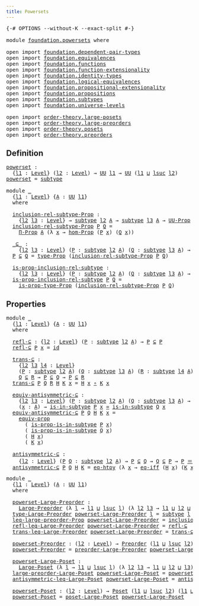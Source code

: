```yaml
---
title: Powersets
---
```


<pre class="Agda"><a id="35" class="Symbol">{-#</a> <a id="39" class="Keyword">OPTIONS</a> <a id="47" class="Pragma">--without-K</a> <a id="59" class="Pragma">--exact-split</a> <a id="73" class="Symbol">#-}</a>

<a id="78" class="Keyword">module</a> <a id="85" href="foundation.powersets.html" class="Module">foundation.powersets</a> <a id="106" class="Keyword">where</a>

<a id="113" class="Keyword">open</a> <a id="118" class="Keyword">import</a> <a id="125" href="foundation.dependent-pair-types.html" class="Module">foundation.dependent-pair-types</a>
<a id="157" class="Keyword">open</a> <a id="162" class="Keyword">import</a> <a id="169" href="foundation.equivalences.html" class="Module">foundation.equivalences</a>
<a id="193" class="Keyword">open</a> <a id="198" class="Keyword">import</a> <a id="205" href="foundation.functions.html" class="Module">foundation.functions</a>
<a id="226" class="Keyword">open</a> <a id="231" class="Keyword">import</a> <a id="238" href="foundation.function-extensionality.html" class="Module">foundation.function-extensionality</a>
<a id="273" class="Keyword">open</a> <a id="278" class="Keyword">import</a> <a id="285" href="foundation.identity-types.html" class="Module">foundation.identity-types</a>
<a id="311" class="Keyword">open</a> <a id="316" class="Keyword">import</a> <a id="323" href="foundation.logical-equivalences.html" class="Module">foundation.logical-equivalences</a>
<a id="355" class="Keyword">open</a> <a id="360" class="Keyword">import</a> <a id="367" href="foundation.propositional-extensionality.html" class="Module">foundation.propositional-extensionality</a>
<a id="407" class="Keyword">open</a> <a id="412" class="Keyword">import</a> <a id="419" href="foundation.propositions.html" class="Module">foundation.propositions</a>
<a id="443" class="Keyword">open</a> <a id="448" class="Keyword">import</a> <a id="455" href="foundation.subtypes.html" class="Module">foundation.subtypes</a>
<a id="475" class="Keyword">open</a> <a id="480" class="Keyword">import</a> <a id="487" href="foundation.universe-levels.html" class="Module">foundation.universe-levels</a>

<a id="515" class="Keyword">open</a> <a id="520" class="Keyword">import</a> <a id="527" href="order-theory.large-posets.html" class="Module">order-theory.large-posets</a>
<a id="553" class="Keyword">open</a> <a id="558" class="Keyword">import</a> <a id="565" href="order-theory.large-preorders.html" class="Module">order-theory.large-preorders</a>
<a id="594" class="Keyword">open</a> <a id="599" class="Keyword">import</a> <a id="606" href="order-theory.posets.html" class="Module">order-theory.posets</a>
<a id="626" class="Keyword">open</a> <a id="631" class="Keyword">import</a> <a id="638" href="order-theory.preorders.html" class="Module">order-theory.preorders</a>
</pre>
## Definition

<pre class="Agda"><a id="powerset"></a><a id="689" href="foundation.powersets.html#689" class="Function">powerset</a> <a id="698" class="Symbol">:</a>
  <a id="702" class="Symbol">{</a><a id="703" href="foundation.powersets.html#703" class="Bound">l1</a> <a id="706" class="Symbol">:</a> <a id="708" href="Agda.Primitive.html#597" class="Postulate">Level</a><a id="713" class="Symbol">}</a> <a id="715" class="Symbol">(</a><a id="716" href="foundation.powersets.html#716" class="Bound">l2</a> <a id="719" class="Symbol">:</a> <a id="721" href="Agda.Primitive.html#597" class="Postulate">Level</a><a id="726" class="Symbol">)</a> <a id="728" class="Symbol">→</a> <a id="730" href="foundation-core.universe-levels.html#235" class="Primitive">UU</a> <a id="733" href="foundation.powersets.html#703" class="Bound">l1</a> <a id="736" class="Symbol">→</a> <a id="738" href="foundation-core.universe-levels.html#235" class="Primitive">UU</a> <a id="741" class="Symbol">(</a><a id="742" href="foundation.powersets.html#703" class="Bound">l1</a> <a id="745" href="Agda.Primitive.html#810" class="Primitive Operator">⊔</a> <a id="747" href="Agda.Primitive.html#780" class="Primitive">lsuc</a> <a id="752" href="foundation.powersets.html#716" class="Bound">l2</a><a id="754" class="Symbol">)</a>
<a id="756" href="foundation.powersets.html#689" class="Function">powerset</a> <a id="765" class="Symbol">=</a> <a id="767" href="foundation-core.subtypes.html#2275" class="Function">subtype</a>

<a id="776" class="Keyword">module</a> <a id="783" href="foundation.powersets.html#783" class="Module">_</a>
  <a id="787" class="Symbol">{</a><a id="788" href="foundation.powersets.html#788" class="Bound">l1</a> <a id="791" class="Symbol">:</a> <a id="793" href="Agda.Primitive.html#597" class="Postulate">Level</a><a id="798" class="Symbol">}</a> <a id="800" class="Symbol">{</a><a id="801" href="foundation.powersets.html#801" class="Bound">A</a> <a id="803" class="Symbol">:</a> <a id="805" href="foundation-core.universe-levels.html#235" class="Primitive">UU</a> <a id="808" href="foundation.powersets.html#788" class="Bound">l1</a><a id="810" class="Symbol">}</a>
  <a id="814" class="Keyword">where</a>

  <a id="823" href="foundation.powersets.html#823" class="Function">inclusion-rel-subtype-Prop</a> <a id="850" class="Symbol">:</a>
    <a id="856" class="Symbol">{</a><a id="857" href="foundation.powersets.html#857" class="Bound">l2</a> <a id="860" href="foundation.powersets.html#860" class="Bound">l3</a> <a id="863" class="Symbol">:</a> <a id="865" href="Agda.Primitive.html#597" class="Postulate">Level</a><a id="870" class="Symbol">}</a> <a id="872" class="Symbol">→</a> <a id="874" href="foundation-core.subtypes.html#2275" class="Function">subtype</a> <a id="882" href="foundation.powersets.html#857" class="Bound">l2</a> <a id="885" href="foundation.powersets.html#801" class="Bound">A</a> <a id="887" class="Symbol">→</a> <a id="889" href="foundation-core.subtypes.html#2275" class="Function">subtype</a> <a id="897" href="foundation.powersets.html#860" class="Bound">l3</a> <a id="900" href="foundation.powersets.html#801" class="Bound">A</a> <a id="902" class="Symbol">→</a> <a id="904" href="foundation-core.propositions.html#1393" class="Function">UU-Prop</a> <a id="912" class="Symbol">(</a><a id="913" href="foundation.powersets.html#788" class="Bound">l1</a> <a id="916" href="Agda.Primitive.html#810" class="Primitive Operator">⊔</a> <a id="918" href="foundation.powersets.html#857" class="Bound">l2</a> <a id="921" href="Agda.Primitive.html#810" class="Primitive Operator">⊔</a> <a id="923" href="foundation.powersets.html#860" class="Bound">l3</a><a id="925" class="Symbol">)</a>
  <a id="929" href="foundation.powersets.html#823" class="Function">inclusion-rel-subtype-Prop</a> <a id="956" href="foundation.powersets.html#956" class="Bound">P</a> <a id="958" href="foundation.powersets.html#958" class="Bound">Q</a> <a id="960" class="Symbol">=</a>
    <a id="966" href="foundation-core.propositions.html#6694" class="Function">Π-Prop</a> <a id="973" href="foundation.powersets.html#801" class="Bound">A</a> <a id="975" class="Symbol">(λ</a> <a id="978" href="foundation.powersets.html#978" class="Bound">x</a> <a id="980" class="Symbol">→</a> <a id="982" href="foundation-core.propositions.html#8796" class="Function">hom-Prop</a> <a id="991" class="Symbol">(</a><a id="992" href="foundation.powersets.html#956" class="Bound">P</a> <a id="994" href="foundation.powersets.html#978" class="Bound">x</a><a id="995" class="Symbol">)</a> <a id="997" class="Symbol">(</a><a id="998" href="foundation.powersets.html#958" class="Bound">Q</a> <a id="1000" href="foundation.powersets.html#978" class="Bound">x</a><a id="1001" class="Symbol">))</a>
  
  <a id="1009" href="foundation.powersets.html#1009" class="Function Operator">_⊆_</a> <a id="1013" class="Symbol">:</a>
    <a id="1019" class="Symbol">{</a><a id="1020" href="foundation.powersets.html#1020" class="Bound">l2</a> <a id="1023" href="foundation.powersets.html#1023" class="Bound">l3</a> <a id="1026" class="Symbol">:</a> <a id="1028" href="Agda.Primitive.html#597" class="Postulate">Level</a><a id="1033" class="Symbol">}</a> <a id="1035" class="Symbol">(</a><a id="1036" href="foundation.powersets.html#1036" class="Bound">P</a> <a id="1038" class="Symbol">:</a> <a id="1040" href="foundation-core.subtypes.html#2275" class="Function">subtype</a> <a id="1048" href="foundation.powersets.html#1020" class="Bound">l2</a> <a id="1051" href="foundation.powersets.html#801" class="Bound">A</a><a id="1052" class="Symbol">)</a> <a id="1054" class="Symbol">(</a><a id="1055" href="foundation.powersets.html#1055" class="Bound">Q</a> <a id="1057" class="Symbol">:</a> <a id="1059" href="foundation-core.subtypes.html#2275" class="Function">subtype</a> <a id="1067" href="foundation.powersets.html#1023" class="Bound">l3</a> <a id="1070" href="foundation.powersets.html#801" class="Bound">A</a><a id="1071" class="Symbol">)</a> <a id="1073" class="Symbol">→</a> <a id="1075" href="foundation-core.universe-levels.html#235" class="Primitive">UU</a> <a id="1078" class="Symbol">(</a><a id="1079" href="foundation.powersets.html#788" class="Bound">l1</a> <a id="1082" href="Agda.Primitive.html#810" class="Primitive Operator">⊔</a> <a id="1084" href="foundation.powersets.html#1020" class="Bound">l2</a> <a id="1087" href="Agda.Primitive.html#810" class="Primitive Operator">⊔</a> <a id="1089" href="foundation.powersets.html#1023" class="Bound">l3</a><a id="1091" class="Symbol">)</a>
  <a id="1095" href="foundation.powersets.html#1095" class="Bound">P</a> <a id="1097" href="foundation.powersets.html#1009" class="Function Operator">⊆</a> <a id="1099" href="foundation.powersets.html#1099" class="Bound">Q</a> <a id="1101" class="Symbol">=</a> <a id="1103" href="foundation-core.propositions.html#1495" class="Function">type-Prop</a> <a id="1113" class="Symbol">(</a><a id="1114" href="foundation.powersets.html#823" class="Function">inclusion-rel-subtype-Prop</a> <a id="1141" href="foundation.powersets.html#1095" class="Bound">P</a> <a id="1143" href="foundation.powersets.html#1099" class="Bound">Q</a><a id="1144" class="Symbol">)</a>

  <a id="1149" href="foundation.powersets.html#1149" class="Function">is-prop-inclusion-rel-subtype</a> <a id="1179" class="Symbol">:</a>
    <a id="1185" class="Symbol">{</a><a id="1186" href="foundation.powersets.html#1186" class="Bound">l2</a> <a id="1189" href="foundation.powersets.html#1189" class="Bound">l3</a> <a id="1192" class="Symbol">:</a> <a id="1194" href="Agda.Primitive.html#597" class="Postulate">Level</a><a id="1199" class="Symbol">}</a> <a id="1201" class="Symbol">(</a><a id="1202" href="foundation.powersets.html#1202" class="Bound">P</a> <a id="1204" class="Symbol">:</a> <a id="1206" href="foundation-core.subtypes.html#2275" class="Function">subtype</a> <a id="1214" href="foundation.powersets.html#1186" class="Bound">l2</a> <a id="1217" href="foundation.powersets.html#801" class="Bound">A</a><a id="1218" class="Symbol">)</a> <a id="1220" class="Symbol">(</a><a id="1221" href="foundation.powersets.html#1221" class="Bound">Q</a> <a id="1223" class="Symbol">:</a> <a id="1225" href="foundation-core.subtypes.html#2275" class="Function">subtype</a> <a id="1233" href="foundation.powersets.html#1189" class="Bound">l3</a> <a id="1236" href="foundation.powersets.html#801" class="Bound">A</a><a id="1237" class="Symbol">)</a> <a id="1239" class="Symbol">→</a> <a id="1241" href="foundation-core.propositions.html#1309" class="Function">is-prop</a> <a id="1249" class="Symbol">(</a><a id="1250" href="foundation.powersets.html#1202" class="Bound">P</a> <a id="1252" href="foundation.powersets.html#1009" class="Function Operator">⊆</a> <a id="1254" href="foundation.powersets.html#1221" class="Bound">Q</a><a id="1255" class="Symbol">)</a>
  <a id="1259" href="foundation.powersets.html#1149" class="Function">is-prop-inclusion-rel-subtype</a> <a id="1289" href="foundation.powersets.html#1289" class="Bound">P</a> <a id="1291" href="foundation.powersets.html#1291" class="Bound">Q</a> <a id="1293" class="Symbol">=</a>
    <a id="1299" href="foundation-core.propositions.html#1562" class="Function">is-prop-type-Prop</a> <a id="1317" class="Symbol">(</a><a id="1318" href="foundation.powersets.html#823" class="Function">inclusion-rel-subtype-Prop</a> <a id="1345" href="foundation.powersets.html#1289" class="Bound">P</a> <a id="1347" href="foundation.powersets.html#1291" class="Bound">Q</a><a id="1348" class="Symbol">)</a>
</pre>
## Properties

<pre class="Agda"><a id="1378" class="Keyword">module</a> <a id="1385" href="foundation.powersets.html#1385" class="Module">_</a>
  <a id="1389" class="Symbol">{</a><a id="1390" href="foundation.powersets.html#1390" class="Bound">l1</a> <a id="1393" class="Symbol">:</a> <a id="1395" href="Agda.Primitive.html#597" class="Postulate">Level</a><a id="1400" class="Symbol">}</a> <a id="1402" class="Symbol">{</a><a id="1403" href="foundation.powersets.html#1403" class="Bound">A</a> <a id="1405" class="Symbol">:</a> <a id="1407" href="foundation-core.universe-levels.html#235" class="Primitive">UU</a> <a id="1410" href="foundation.powersets.html#1390" class="Bound">l1</a><a id="1412" class="Symbol">}</a>
  <a id="1416" class="Keyword">where</a>

  <a id="1425" href="foundation.powersets.html#1425" class="Function">refl-⊆</a> <a id="1432" class="Symbol">:</a> <a id="1434" class="Symbol">{</a><a id="1435" href="foundation.powersets.html#1435" class="Bound">l2</a> <a id="1438" class="Symbol">:</a> <a id="1440" href="Agda.Primitive.html#597" class="Postulate">Level</a><a id="1445" class="Symbol">}</a> <a id="1447" class="Symbol">(</a><a id="1448" href="foundation.powersets.html#1448" class="Bound">P</a> <a id="1450" class="Symbol">:</a> <a id="1452" href="foundation-core.subtypes.html#2275" class="Function">subtype</a> <a id="1460" href="foundation.powersets.html#1435" class="Bound">l2</a> <a id="1463" href="foundation.powersets.html#1403" class="Bound">A</a><a id="1464" class="Symbol">)</a> <a id="1466" class="Symbol">→</a> <a id="1468" href="foundation.powersets.html#1448" class="Bound">P</a> <a id="1470" href="foundation.powersets.html#1009" class="Function Operator">⊆</a> <a id="1472" href="foundation.powersets.html#1448" class="Bound">P</a>
  <a id="1476" href="foundation.powersets.html#1425" class="Function">refl-⊆</a> <a id="1483" href="foundation.powersets.html#1483" class="Bound">P</a> <a id="1485" href="foundation.powersets.html#1485" class="Bound">x</a> <a id="1487" class="Symbol">=</a> <a id="1489" href="foundation-core.functions.html#322" class="Function">id</a>

  <a id="1495" href="foundation.powersets.html#1495" class="Function">trans-⊆</a> <a id="1503" class="Symbol">:</a>
    <a id="1509" class="Symbol">{</a><a id="1510" href="foundation.powersets.html#1510" class="Bound">l2</a> <a id="1513" href="foundation.powersets.html#1513" class="Bound">l3</a> <a id="1516" href="foundation.powersets.html#1516" class="Bound">l4</a> <a id="1519" class="Symbol">:</a> <a id="1521" href="Agda.Primitive.html#597" class="Postulate">Level</a><a id="1526" class="Symbol">}</a>
    <a id="1532" class="Symbol">(</a><a id="1533" href="foundation.powersets.html#1533" class="Bound">P</a> <a id="1535" class="Symbol">:</a> <a id="1537" href="foundation-core.subtypes.html#2275" class="Function">subtype</a> <a id="1545" href="foundation.powersets.html#1510" class="Bound">l2</a> <a id="1548" href="foundation.powersets.html#1403" class="Bound">A</a><a id="1549" class="Symbol">)</a> <a id="1551" class="Symbol">(</a><a id="1552" href="foundation.powersets.html#1552" class="Bound">Q</a> <a id="1554" class="Symbol">:</a> <a id="1556" href="foundation-core.subtypes.html#2275" class="Function">subtype</a> <a id="1564" href="foundation.powersets.html#1513" class="Bound">l3</a> <a id="1567" href="foundation.powersets.html#1403" class="Bound">A</a><a id="1568" class="Symbol">)</a> <a id="1570" class="Symbol">(</a><a id="1571" href="foundation.powersets.html#1571" class="Bound">R</a> <a id="1573" class="Symbol">:</a> <a id="1575" href="foundation-core.subtypes.html#2275" class="Function">subtype</a> <a id="1583" href="foundation.powersets.html#1516" class="Bound">l4</a> <a id="1586" href="foundation.powersets.html#1403" class="Bound">A</a><a id="1587" class="Symbol">)</a> <a id="1589" class="Symbol">→</a>
    <a id="1595" href="foundation.powersets.html#1552" class="Bound">Q</a> <a id="1597" href="foundation.powersets.html#1009" class="Function Operator">⊆</a> <a id="1599" href="foundation.powersets.html#1571" class="Bound">R</a> <a id="1601" class="Symbol">→</a> <a id="1603" href="foundation.powersets.html#1533" class="Bound">P</a> <a id="1605" href="foundation.powersets.html#1009" class="Function Operator">⊆</a> <a id="1607" href="foundation.powersets.html#1552" class="Bound">Q</a> <a id="1609" class="Symbol">→</a> <a id="1611" href="foundation.powersets.html#1533" class="Bound">P</a> <a id="1613" href="foundation.powersets.html#1009" class="Function Operator">⊆</a> <a id="1615" href="foundation.powersets.html#1571" class="Bound">R</a>
  <a id="1619" href="foundation.powersets.html#1495" class="Function">trans-⊆</a> <a id="1627" href="foundation.powersets.html#1627" class="Bound">P</a> <a id="1629" href="foundation.powersets.html#1629" class="Bound">Q</a> <a id="1631" href="foundation.powersets.html#1631" class="Bound">R</a> <a id="1633" href="foundation.powersets.html#1633" class="Bound">H</a> <a id="1635" href="foundation.powersets.html#1635" class="Bound">K</a> <a id="1637" href="foundation.powersets.html#1637" class="Bound">x</a> <a id="1639" class="Symbol">=</a> <a id="1641" href="foundation.powersets.html#1633" class="Bound">H</a> <a id="1643" href="foundation.powersets.html#1637" class="Bound">x</a> <a id="1645" href="foundation-core.functions.html#420" class="Function Operator">∘</a> <a id="1647" href="foundation.powersets.html#1635" class="Bound">K</a> <a id="1649" href="foundation.powersets.html#1637" class="Bound">x</a>

  <a id="1654" href="foundation.powersets.html#1654" class="Function">equiv-antisymmetric-⊆</a> <a id="1676" class="Symbol">:</a>
    <a id="1682" class="Symbol">{</a><a id="1683" href="foundation.powersets.html#1683" class="Bound">l2</a> <a id="1686" href="foundation.powersets.html#1686" class="Bound">l3</a> <a id="1689" class="Symbol">:</a> <a id="1691" href="Agda.Primitive.html#597" class="Postulate">Level</a><a id="1696" class="Symbol">}</a> <a id="1698" class="Symbol">(</a><a id="1699" href="foundation.powersets.html#1699" class="Bound">P</a> <a id="1701" class="Symbol">:</a> <a id="1703" href="foundation-core.subtypes.html#2275" class="Function">subtype</a> <a id="1711" href="foundation.powersets.html#1683" class="Bound">l2</a> <a id="1714" href="foundation.powersets.html#1403" class="Bound">A</a><a id="1715" class="Symbol">)</a> <a id="1717" class="Symbol">(</a><a id="1718" href="foundation.powersets.html#1718" class="Bound">Q</a> <a id="1720" class="Symbol">:</a> <a id="1722" href="foundation-core.subtypes.html#2275" class="Function">subtype</a> <a id="1730" href="foundation.powersets.html#1686" class="Bound">l3</a> <a id="1733" href="foundation.powersets.html#1403" class="Bound">A</a><a id="1734" class="Symbol">)</a> <a id="1736" class="Symbol">→</a> <a id="1738" href="foundation.powersets.html#1699" class="Bound">P</a> <a id="1740" href="foundation.powersets.html#1009" class="Function Operator">⊆</a> <a id="1742" href="foundation.powersets.html#1718" class="Bound">Q</a> <a id="1744" class="Symbol">→</a> <a id="1746" href="foundation.powersets.html#1718" class="Bound">Q</a> <a id="1748" href="foundation.powersets.html#1009" class="Function Operator">⊆</a> <a id="1750" href="foundation.powersets.html#1699" class="Bound">P</a> <a id="1752" class="Symbol">→</a>
    <a id="1758" class="Symbol">(</a><a id="1759" href="foundation.powersets.html#1759" class="Bound">x</a> <a id="1761" class="Symbol">:</a> <a id="1763" href="foundation.powersets.html#1403" class="Bound">A</a><a id="1764" class="Symbol">)</a> <a id="1766" class="Symbol">→</a> <a id="1768" href="foundation-core.subtypes.html#2439" class="Function">is-in-subtype</a> <a id="1782" href="foundation.powersets.html#1699" class="Bound">P</a> <a id="1784" href="foundation.powersets.html#1759" class="Bound">x</a> <a id="1786" href="foundation-core.equivalences.html#1621" class="Function Operator">≃</a> <a id="1788" href="foundation-core.subtypes.html#2439" class="Function">is-in-subtype</a> <a id="1802" href="foundation.powersets.html#1718" class="Bound">Q</a> <a id="1804" href="foundation.powersets.html#1759" class="Bound">x</a>
  <a id="1808" href="foundation.powersets.html#1654" class="Function">equiv-antisymmetric-⊆</a> <a id="1830" href="foundation.powersets.html#1830" class="Bound">P</a> <a id="1832" href="foundation.powersets.html#1832" class="Bound">Q</a> <a id="1834" href="foundation.powersets.html#1834" class="Bound">H</a> <a id="1836" href="foundation.powersets.html#1836" class="Bound">K</a> <a id="1838" href="foundation.powersets.html#1838" class="Bound">x</a> <a id="1840" class="Symbol">=</a>
    <a id="1846" href="foundation-core.propositions.html#3958" class="Function">equiv-prop</a>
      <a id="1863" class="Symbol">(</a> <a id="1865" href="foundation-core.subtypes.html#2504" class="Function">is-prop-is-in-subtype</a> <a id="1887" href="foundation.powersets.html#1830" class="Bound">P</a> <a id="1889" href="foundation.powersets.html#1838" class="Bound">x</a><a id="1890" class="Symbol">)</a>
      <a id="1898" class="Symbol">(</a> <a id="1900" href="foundation-core.subtypes.html#2504" class="Function">is-prop-is-in-subtype</a> <a id="1922" href="foundation.powersets.html#1832" class="Bound">Q</a> <a id="1924" href="foundation.powersets.html#1838" class="Bound">x</a><a id="1925" class="Symbol">)</a>
      <a id="1933" class="Symbol">(</a> <a id="1935" href="foundation.powersets.html#1834" class="Bound">H</a> <a id="1937" href="foundation.powersets.html#1838" class="Bound">x</a><a id="1938" class="Symbol">)</a>
      <a id="1946" class="Symbol">(</a> <a id="1948" href="foundation.powersets.html#1836" class="Bound">K</a> <a id="1950" href="foundation.powersets.html#1838" class="Bound">x</a><a id="1951" class="Symbol">)</a>

  <a id="1956" href="foundation.powersets.html#1956" class="Function">antisymmetric-⊆</a> <a id="1972" class="Symbol">:</a>
    <a id="1978" class="Symbol">{</a><a id="1979" href="foundation.powersets.html#1979" class="Bound">l2</a> <a id="1982" class="Symbol">:</a> <a id="1984" href="Agda.Primitive.html#597" class="Postulate">Level</a><a id="1989" class="Symbol">}</a> <a id="1991" class="Symbol">(</a><a id="1992" href="foundation.powersets.html#1992" class="Bound">P</a> <a id="1994" href="foundation.powersets.html#1994" class="Bound">Q</a> <a id="1996" class="Symbol">:</a> <a id="1998" href="foundation-core.subtypes.html#2275" class="Function">subtype</a> <a id="2006" href="foundation.powersets.html#1979" class="Bound">l2</a> <a id="2009" href="foundation.powersets.html#1403" class="Bound">A</a><a id="2010" class="Symbol">)</a> <a id="2012" class="Symbol">→</a> <a id="2014" href="foundation.powersets.html#1992" class="Bound">P</a> <a id="2016" href="foundation.powersets.html#1009" class="Function Operator">⊆</a> <a id="2018" href="foundation.powersets.html#1994" class="Bound">Q</a> <a id="2020" class="Symbol">→</a> <a id="2022" href="foundation.powersets.html#1994" class="Bound">Q</a> <a id="2024" href="foundation.powersets.html#1009" class="Function Operator">⊆</a> <a id="2026" href="foundation.powersets.html#1992" class="Bound">P</a> <a id="2028" class="Symbol">→</a> <a id="2030" href="foundation.powersets.html#1992" class="Bound">P</a> <a id="2032" href="foundation-core.identity-types.html#1865" class="Function Operator">＝</a> <a id="2034" href="foundation.powersets.html#1994" class="Bound">Q</a>
  <a id="2038" href="foundation.powersets.html#1956" class="Function">antisymmetric-⊆</a> <a id="2054" href="foundation.powersets.html#2054" class="Bound">P</a> <a id="2056" href="foundation.powersets.html#2056" class="Bound">Q</a> <a id="2058" href="foundation.powersets.html#2058" class="Bound">H</a> <a id="2060" href="foundation.powersets.html#2060" class="Bound">K</a> <a id="2062" class="Symbol">=</a> <a id="2064" href="foundation-core.function-extensionality.html#1463" class="Function">eq-htpy</a> <a id="2072" class="Symbol">(λ</a> <a id="2075" href="foundation.powersets.html#2075" class="Bound">x</a> <a id="2077" class="Symbol">→</a> <a id="2079" href="foundation.propositional-extensionality.html#3128" class="Function">eq-iff</a> <a id="2086" class="Symbol">(</a><a id="2087" href="foundation.powersets.html#2058" class="Bound">H</a> <a id="2089" href="foundation.powersets.html#2075" class="Bound">x</a><a id="2090" class="Symbol">)</a> <a id="2092" class="Symbol">(</a><a id="2093" href="foundation.powersets.html#2060" class="Bound">K</a> <a id="2095" href="foundation.powersets.html#2075" class="Bound">x</a><a id="2096" class="Symbol">))</a>
</pre>
<pre class="Agda"><a id="2112" class="Keyword">module</a> <a id="2119" href="foundation.powersets.html#2119" class="Module">_</a>
  <a id="2123" class="Symbol">{</a><a id="2124" href="foundation.powersets.html#2124" class="Bound">l1</a> <a id="2127" class="Symbol">:</a> <a id="2129" href="Agda.Primitive.html#597" class="Postulate">Level</a><a id="2134" class="Symbol">}</a> <a id="2136" class="Symbol">(</a><a id="2137" href="foundation.powersets.html#2137" class="Bound">A</a> <a id="2139" class="Symbol">:</a> <a id="2141" href="foundation-core.universe-levels.html#235" class="Primitive">UU</a> <a id="2144" href="foundation.powersets.html#2124" class="Bound">l1</a><a id="2146" class="Symbol">)</a>
  <a id="2150" class="Keyword">where</a>
  
  <a id="2161" href="foundation.powersets.html#2161" class="Function">powerset-Large-Preorder</a> <a id="2185" class="Symbol">:</a>
    <a id="2191" href="order-theory.large-preorders.html#744" class="Record">Large-Preorder</a> <a id="2206" class="Symbol">(λ</a> <a id="2209" href="foundation.powersets.html#2209" class="Bound">l</a> <a id="2211" class="Symbol">→</a> <a id="2213" href="foundation.powersets.html#2124" class="Bound">l1</a> <a id="2216" href="Agda.Primitive.html#810" class="Primitive Operator">⊔</a> <a id="2218" href="Agda.Primitive.html#780" class="Primitive">lsuc</a> <a id="2223" href="foundation.powersets.html#2209" class="Bound">l</a><a id="2224" class="Symbol">)</a> <a id="2226" class="Symbol">(λ</a> <a id="2229" href="foundation.powersets.html#2229" class="Bound">l2</a> <a id="2232" href="foundation.powersets.html#2232" class="Bound">l3</a> <a id="2235" class="Symbol">→</a> <a id="2237" href="foundation.powersets.html#2124" class="Bound">l1</a> <a id="2240" href="Agda.Primitive.html#810" class="Primitive Operator">⊔</a> <a id="2242" href="foundation.powersets.html#2229" class="Bound">l2</a> <a id="2245" href="Agda.Primitive.html#810" class="Primitive Operator">⊔</a> <a id="2247" href="foundation.powersets.html#2232" class="Bound">l3</a><a id="2249" class="Symbol">)</a>
  <a id="2253" href="order-theory.large-preorders.html#870" class="Field">type-Large-Preorder</a> <a id="2273" href="foundation.powersets.html#2161" class="Function">powerset-Large-Preorder</a> <a id="2297" href="foundation.powersets.html#2297" class="Bound">l</a> <a id="2299" class="Symbol">=</a> <a id="2301" href="foundation-core.subtypes.html#2275" class="Function">subtype</a> <a id="2309" href="foundation.powersets.html#2297" class="Bound">l</a> <a id="2311" href="foundation.powersets.html#2137" class="Bound">A</a>
  <a id="2315" href="order-theory.large-preorders.html#919" class="Field">leq-large-preorder-Prop</a> <a id="2339" href="foundation.powersets.html#2161" class="Function">powerset-Large-Preorder</a> <a id="2363" class="Symbol">=</a> <a id="2365" href="foundation.powersets.html#823" class="Function">inclusion-rel-subtype-Prop</a>
  <a id="2394" href="order-theory.large-preorders.html#1047" class="Field">refl-leq-Large-Preorder</a> <a id="2418" href="foundation.powersets.html#2161" class="Function">powerset-Large-Preorder</a> <a id="2442" class="Symbol">=</a> <a id="2444" href="foundation.powersets.html#1425" class="Function">refl-⊆</a>
  <a id="2453" href="order-theory.large-preorders.html#1173" class="Field">trans-leq-Large-Preorder</a> <a id="2478" href="foundation.powersets.html#2161" class="Function">powerset-Large-Preorder</a> <a id="2502" class="Symbol">=</a> <a id="2504" href="foundation.powersets.html#1495" class="Function">trans-⊆</a>

  <a id="2515" href="foundation.powersets.html#2515" class="Function">powerset-Preorder</a> <a id="2533" class="Symbol">:</a> <a id="2535" class="Symbol">(</a><a id="2536" href="foundation.powersets.html#2536" class="Bound">l2</a> <a id="2539" class="Symbol">:</a> <a id="2541" href="Agda.Primitive.html#597" class="Postulate">Level</a><a id="2546" class="Symbol">)</a> <a id="2548" class="Symbol">→</a> <a id="2550" href="order-theory.preorders.html#531" class="Function">Preorder</a> <a id="2559" class="Symbol">(</a><a id="2560" href="foundation.powersets.html#2124" class="Bound">l1</a> <a id="2563" href="Agda.Primitive.html#810" class="Primitive Operator">⊔</a> <a id="2565" href="Agda.Primitive.html#780" class="Primitive">lsuc</a> <a id="2570" href="foundation.powersets.html#2536" class="Bound">l2</a><a id="2572" class="Symbol">)</a> <a id="2574" class="Symbol">(</a><a id="2575" href="foundation.powersets.html#2124" class="Bound">l1</a> <a id="2578" href="Agda.Primitive.html#810" class="Primitive Operator">⊔</a> <a id="2580" href="foundation.powersets.html#2536" class="Bound">l2</a><a id="2582" class="Symbol">)</a>
  <a id="2586" href="foundation.powersets.html#2515" class="Function">powerset-Preorder</a> <a id="2604" class="Symbol">=</a> <a id="2606" href="order-theory.large-preorders.html#2020" class="Function">preorder-Large-Preorder</a> <a id="2630" href="foundation.powersets.html#2161" class="Function">powerset-Large-Preorder</a>

  <a id="2657" href="foundation.powersets.html#2657" class="Function">powerset-Large-Poset</a> <a id="2678" class="Symbol">:</a>
    <a id="2684" href="order-theory.large-posets.html#575" class="Record">Large-Poset</a> <a id="2696" class="Symbol">(λ</a> <a id="2699" href="foundation.powersets.html#2699" class="Bound">l</a> <a id="2701" class="Symbol">→</a> <a id="2703" href="foundation.powersets.html#2124" class="Bound">l1</a> <a id="2706" href="Agda.Primitive.html#810" class="Primitive Operator">⊔</a> <a id="2708" href="Agda.Primitive.html#780" class="Primitive">lsuc</a> <a id="2713" href="foundation.powersets.html#2699" class="Bound">l</a><a id="2714" class="Symbol">)</a> <a id="2716" class="Symbol">(λ</a> <a id="2719" href="foundation.powersets.html#2719" class="Bound">l2</a> <a id="2722" href="foundation.powersets.html#2722" class="Bound">l3</a> <a id="2725" class="Symbol">→</a> <a id="2727" href="foundation.powersets.html#2124" class="Bound">l1</a> <a id="2730" href="Agda.Primitive.html#810" class="Primitive Operator">⊔</a> <a id="2732" href="foundation.powersets.html#2719" class="Bound">l2</a> <a id="2735" href="Agda.Primitive.html#810" class="Primitive Operator">⊔</a> <a id="2737" href="foundation.powersets.html#2722" class="Bound">l3</a><a id="2739" class="Symbol">)</a>
  <a id="2743" href="order-theory.large-posets.html#695" class="Field">large-preorder-Large-Poset</a> <a id="2770" href="foundation.powersets.html#2657" class="Function">powerset-Large-Poset</a> <a id="2791" class="Symbol">=</a> <a id="2793" href="foundation.powersets.html#2161" class="Function">powerset-Large-Preorder</a>
  <a id="2819" href="order-theory.large-posets.html#747" class="Field">antisymmetric-leq-Large-Poset</a> <a id="2849" href="foundation.powersets.html#2657" class="Function">powerset-Large-Poset</a> <a id="2870" class="Symbol">=</a> <a id="2872" href="foundation.powersets.html#1956" class="Function">antisymmetric-⊆</a>

  <a id="2891" href="foundation.powersets.html#2891" class="Function">powerset-Poset</a> <a id="2906" class="Symbol">:</a> <a id="2908" class="Symbol">(</a><a id="2909" href="foundation.powersets.html#2909" class="Bound">l2</a> <a id="2912" class="Symbol">:</a> <a id="2914" href="Agda.Primitive.html#597" class="Postulate">Level</a><a id="2919" class="Symbol">)</a> <a id="2921" class="Symbol">→</a> <a id="2923" href="order-theory.posets.html#731" class="Function">Poset</a> <a id="2929" class="Symbol">(</a><a id="2930" href="foundation.powersets.html#2124" class="Bound">l1</a> <a id="2933" href="Agda.Primitive.html#810" class="Primitive Operator">⊔</a> <a id="2935" href="Agda.Primitive.html#780" class="Primitive">lsuc</a> <a id="2940" href="foundation.powersets.html#2909" class="Bound">l2</a><a id="2942" class="Symbol">)</a> <a id="2944" class="Symbol">(</a><a id="2945" href="foundation.powersets.html#2124" class="Bound">l1</a> <a id="2948" href="Agda.Primitive.html#810" class="Primitive Operator">⊔</a> <a id="2950" href="foundation.powersets.html#2909" class="Bound">l2</a><a id="2952" class="Symbol">)</a>
  <a id="2956" href="foundation.powersets.html#2891" class="Function">powerset-Poset</a> <a id="2971" class="Symbol">=</a> <a id="2973" href="order-theory.large-posets.html#2264" class="Function">poset-Large-Poset</a> <a id="2991" href="foundation.powersets.html#2657" class="Function">powerset-Large-Poset</a>
</pre>